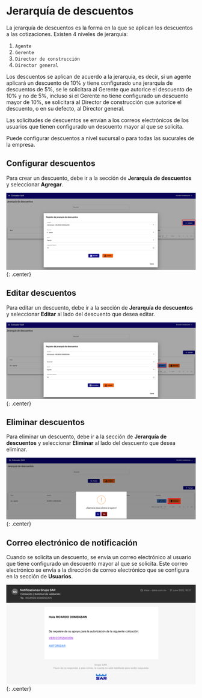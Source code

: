 # Jerarquía de descuentos

La jerarquía de descuentos es la forma en la que se aplican los descuentos a las cotizaciones. Existen 4 niveles de jerarquía:

1. `Agente`
2. `Gerente`
3. `Director de construcción`
4. `Director general`

Los descuentos se aplican de acuerdo a la jerarquía, es decir, si un agente aplicará un descuento de 10% y tiene configurado una jerarquía de descuentos de 5%, se le solicitara al Gerente que autorice el descuento de 10% y no de 5%, incluso si el Gerente no tiene configurado un descuento mayor de 10%, se solicitará al Director de construcción que autorice el descuento, o en su defecto, al Director general.

Las solicitudes de descuentos se envían a los correos electrónicos de los usuarios que tienen configurado un descuento mayor al que se solicita.

Puede configurar descuentos a nivel sucursal o para todas las sucurales de la empresa.

## Configurar descuentos

Para crear un descuento, debe ir a la sección de **Jerarquía de descuentos** y seleccionar **Agregar**.

![jerarquía de descuentos](./../assets/images/agregar_descuentos.png){: .center}

## Editar descuentos

Para editar un descuento, debe ir a la sección de **Jerarquía de descuentos** y seleccionar **Editar** al lado del descuento que desea editar.

![jerarquía de descuentos](./../assets/images/editar_descuentos.png){: .center}

## Eliminar descuentos

Para eliminar un descuento, debe ir a la sección de **Jerarquía de descuentos** y seleccionar **Eliminar** al lado del descuento que desea eliminar.

![jerarquía de descuentos](./../assets/images/eliminar_descuentos.png){: .center}

## Correo electrónico de notificación

Cuando se solicita un descuento, se envía un correo electrónico al usuario que tiene configurado un descuento mayor al que se solicita. Este correo electrónico se envía a la dirección de correo electrónico que se configura en la sección de **Usuarios**.

![jerarquía de descuentos](./../assets/images/correo_descuentos.png){: .center}
